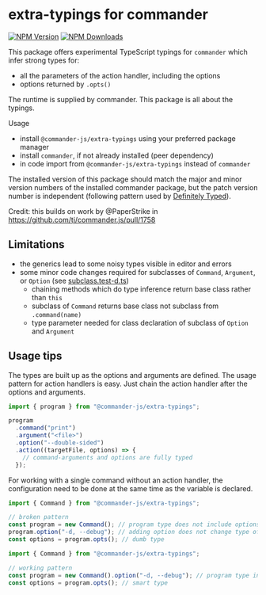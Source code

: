 # extra-typings for commander

[![NPM Version](http://img.shields.io/npm/v/@commander-js/extra-typings.svg?style=flat)](https://www.npmjs.org/package/@commander-js/extra-typings)
[![NPM Downloads](https://img.shields.io/npm/dm/@commander-js/extra-typings.svg?style=flat)](https://npmcharts.com/compare/@commander-js/extra-typings?minimal=true)

This package offers experimental TypeScript typings for `commander` which infer strong types for:

- all the parameters of the action handler, including the options
- options returned by `.opts()`

The runtime is supplied by commander. This package is all about the typings.

Usage

- install `@commander-js/extra-typings` using your preferred package manager
- install `commander`, if not already installed (peer dependency)
- in code import from `@commander-js/extra-typings` instead of `commander`

The installed version of this package should match the major and minor version numbers of the installed commander package, but the patch version number is independent (following pattern used by [Definitely Typed](https://github.com/DefinitelyTyped/DefinitelyTyped#how-do-definitely-typed-package-versions-relate-to-versions-of-the-corresponding-library)).

Credit: this builds on work by @PaperStrike in <https://github.com/tj/commander.js/pull/1758>

## Limitations

- the generics lead to some noisy types visible in editor and errors
- some minor code changes required for subclasses of `Command`, `Argument`, or `Option` (see [subclass.test-d.ts](./tests/subclass.test-d.ts))
  - chaining methods which do type inference return base class rather than `this`
  - subclass of `Command` returns base class not subclass from `.command(name)`
  - type parameter needed for class declaration of subclass of `Option` and `Argument`

## Usage tips

The types are built up as the options and arguments are defined. The usage pattern for action handlers is easy. Just chain the action handler after the options and arguments.

```js
import { program } from "@commander-js/extra-typings";

program
  .command("print")
  .argument("<file>")
  .option("--double-sided")
  .action((targetFile, options) => {
    // command-arguments and options are fully typed
  });
```

For working with a single command without an action handler, the configuration need to be done at the same time as the variable is declared.

```js
import { Command } from "@commander-js/extra-typings";

// broken pattern
const program = new Command(); // program type does not include options or arguments
program.option("-d, --debug"); // adding option does not change type of program
const options = program.opts(); // dumb type
```

```js
import { Command } from "@commander-js/extra-typings";

// working pattern
const program = new Command().option("-d, --debug"); // program type includes chained options and arguments
const options = program.opts(); // smart type
```
